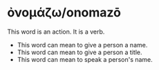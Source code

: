 # ὀνομάζω/onomazō
This word is an action. It is a verb.
* This word can mean to give a person a name.
* This word can mean to give a person a title.
* This word can mean to speak a person's name.

